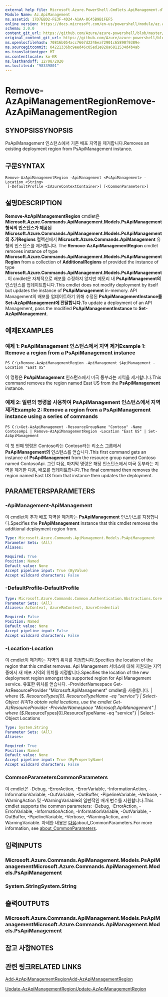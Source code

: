 ```yaml
---
external help file: Microsoft.Azure.PowerShell.Cmdlets.ApiManagement.dll-Help.xml
Module Name: Az.ApiManagement
ms.assetid: 17D7EBD2-FE3F-4D24-A1AA-8C45B9B1FEF5
online version: https://docs.microsoft.com/en-us/powershell/module/az.apimanagement/remove-azapimanagementregion
schema: 2.0.0
content_git_url: https://github.com/Azure/azure-powershell/blob/master/src/ApiManagement/ApiManagement/help/Remove-AzApiManagementRegion.md
original_content_git_url: https://github.com/Azure/azure-powershell/blob/master/src/ApiManagement/ApiManagement/help/Remove-AzApiManagementRegion.md
ms.openlocfilehash: 70816b054acc7667d2246ea72901c65890f9389e
ms.sourcegitcommit: 04221336bc9eed46c05ed1e828a6811534d4b4ab
ms.translationtype: MT
ms.contentlocale: ko-KR
ms.lasthandoff: 12/08/2020
ms.locfileid: "98339801"
---
```

# <span data-ttu-id="55a20-101">Remove-AzApiManagementRegion</span><span class="sxs-lookup"><span data-stu-id="55a20-101">Remove-AzApiManagementRegion</span></span>

## <span data-ttu-id="55a20-102">SYNOPSIS</span><span class="sxs-lookup"><span data-stu-id="55a20-102">SYNOPSIS</span></span>
<span data-ttu-id="55a20-103">PsApiManagement 인스턴스에서 기존 배포 지역을 제거합니다.</span><span class="sxs-lookup"><span data-stu-id="55a20-103">Removes an existing deployment region from PsApiManagement instance.</span></span>

## <span data-ttu-id="55a20-104">구문</span><span class="sxs-lookup"><span data-stu-id="55a20-104">SYNTAX</span></span>

```
Remove-AzApiManagementRegion -ApiManagement <PsApiManagement> -Location <String>
 [-DefaultProfile <IAzureContextContainer>] [<CommonParameters>]
```

## <span data-ttu-id="55a20-105">설명</span><span class="sxs-lookup"><span data-stu-id="55a20-105">DESCRIPTION</span></span>
<span data-ttu-id="55a20-106">**Remove-AzApiManagementRegion** cmdlet은 **Microsoft.Azure.Commands.ApiManagement.Models.PsApiManagement 형식의 인스턴스가 제공된 Microsoft.Azure.Commands.ApiManagement.Models.PsApiManagement의 추가Regions** 컬렉션에서 **Microsoft.Azure.Commands.ApiManagement** 유형의 인스턴스를 제거합니다. </span><span class="sxs-lookup"><span data-stu-id="55a20-106">The **Remove-AzApiManagementRegion** cmdlet removes instance of type **Microsoft.Azure.Commands.ApiManagement.Models.PsApiManagementRegion** from a collection of **AdditionalRegions** of provided the instance of type **Microsoft.Azure.Commands.ApiManagement.Models.PsApiManagement**.</span></span>
<span data-ttu-id="55a20-107">이 cmdlet은 자체적으로 배포를 수정하지 않지만 메모리 내 **PsApiManagement의** 인스턴스를 업데이트합니다.</span><span class="sxs-lookup"><span data-stu-id="55a20-107">This cmdlet does not modify deployment by itself but updates the instance of **PsApiManagement** in-memory.</span></span>
<span data-ttu-id="55a20-108">API Management의 배포를 업데이트하기 위해 수정된 **PsApiManagementInstance를** **Set-AzApiManagement에 전달합니다.**</span><span class="sxs-lookup"><span data-stu-id="55a20-108">To update a deployment of an API Management, pass the modified **PsApiManagementInstance** to **Set-AzApiManagement**.</span></span>

## <span data-ttu-id="55a20-109">예제</span><span class="sxs-lookup"><span data-stu-id="55a20-109">EXAMPLES</span></span>

### <span data-ttu-id="55a20-110">예제 1: PsApiManagement 인스턴스에서 지역 제거</span><span class="sxs-lookup"><span data-stu-id="55a20-110">Example 1: Remove a region from a PsApiManagement instance</span></span>
```
PS C:\>Remove-AzApiManagementRegion -ApiManagement $ApiManagement -Location "East US"
```

<span data-ttu-id="55a20-111">이 명령은 **PsApiManagement** 인스턴스에서 미국 동부라는 지역을 제거합니다.</span><span class="sxs-lookup"><span data-stu-id="55a20-111">This command removes the region named East US from the **PsApiManagement** instance.</span></span>

### <span data-ttu-id="55a20-112">예제 2: 일련의 명령을 사용하여 PsApiManagement 인스턴스에서 지역 제거</span><span class="sxs-lookup"><span data-stu-id="55a20-112">Example 2: Remove a region from a PsApiManagement instance using a series of commands</span></span>
```
PS C:\>Get-AzApiManagement -ResourceGroupName "Contoso" -Name ContosoApi | Remove-AzApiManagementRegion -Location "East US" | Set-AzApiManagement
```

<span data-ttu-id="55a20-113">이 첫 번째 명령은 Contoso라는 Contoso라는 리소스 그룹에서 **PsApiManagement의** 인스턴스를 얻습니다.</span><span class="sxs-lookup"><span data-stu-id="55a20-113">This first command gets an instance of **PsApiManagement** from the resource group named Contoso named ContosoApi.</span></span>
<span data-ttu-id="55a20-114">그런 다음, 마지막 명령은 해당 인스턴스에서 미국 동부라는 지역을 제거한 다음, 배포를 업데이트합니다.</span><span class="sxs-lookup"><span data-stu-id="55a20-114">The final command then removes the region named East US from that instance then updates the deployment.</span></span>

## <span data-ttu-id="55a20-115">PARAMETERS</span><span class="sxs-lookup"><span data-stu-id="55a20-115">PARAMETERS</span></span>

### <span data-ttu-id="55a20-116">-ApiManagement</span><span class="sxs-lookup"><span data-stu-id="55a20-116">-ApiManagement</span></span>
<span data-ttu-id="55a20-117">이 cmdlet이 추가 배포 지역을 제거하는 **PsApiManagement** 인스턴스를 지정합니다.</span><span class="sxs-lookup"><span data-stu-id="55a20-117">Specifies the **PsApiManagement** instance that this cmdlet removes the additional deployment region from.</span></span>

```yaml
Type: Microsoft.Azure.Commands.ApiManagement.Models.PsApiManagement
Parameter Sets: (All)
Aliases:

Required: True
Position: Named
Default value: None
Accept pipeline input: True (ByValue)
Accept wildcard characters: False
```

### <span data-ttu-id="55a20-118">-DefaultProfile</span><span class="sxs-lookup"><span data-stu-id="55a20-118">-DefaultProfile</span></span>

```yaml
Type: Microsoft.Azure.Commands.Common.Authentication.Abstractions.Core.IAzureContextContainer
Parameter Sets: (All)
Aliases: AzContext, AzureRmContext, AzureCredential

Required: False
Position: Named
Default value: None
Accept pipeline input: False
Accept wildcard characters: False
```

### <span data-ttu-id="55a20-119">-Location</span><span class="sxs-lookup"><span data-stu-id="55a20-119">-Location</span></span>
<span data-ttu-id="55a20-120">이 cmdlet이 제거하는 지역의 위치를 지정합니다.</span><span class="sxs-lookup"><span data-stu-id="55a20-120">Specifies the location of the region that this cmdlet removes.</span></span>
<span data-ttu-id="55a20-121">Api Management 서비스에 대해 지원되는 지역 중에서 새 배포 지역의 위치를 지정합니다.</span><span class="sxs-lookup"><span data-stu-id="55a20-121">Specifies the location of the new deployment region amongst the supported region for Api Management service.</span></span>
<span data-ttu-id="55a20-122">유효한 위치를 얻습니다. -ProviderNamespace Get-AzResourceProvider "Microsoft.ApiManagement" cmdlet을 사용합니다. | where {$_. ResourceTypes[0]. ResourceTypeName -eq "service"} | Select-Object 위치</span><span class="sxs-lookup"><span data-stu-id="55a20-122">To obtain valid locations, use the cmdlet Get-AzResourceProvider -ProviderNamespace "Microsoft.ApiManagement" | where {$_.ResourceTypes[0].ResourceTypeName -eq "service"} | Select-Object Locations</span></span>

```yaml
Type: System.String
Parameter Sets: (All)
Aliases:

Required: True
Position: Named
Default value: None
Accept pipeline input: True (ByPropertyName)
Accept wildcard characters: False
```

### <span data-ttu-id="55a20-123">CommonParameters</span><span class="sxs-lookup"><span data-stu-id="55a20-123">CommonParameters</span></span>
<span data-ttu-id="55a20-124">이 cmdlet은 -Debug, -ErrorAction, -ErrorVariable, -InformationAction, -InformationVariable, -OutVariable, -OutBuffer, -PipelineVariable, -Verbose, -WarningAction 및 -WarningVariable의 일반적인 매개 변수를 지원합니다.</span><span class="sxs-lookup"><span data-stu-id="55a20-124">This cmdlet supports the common parameters: -Debug, -ErrorAction, -ErrorVariable, -InformationAction, -InformationVariable, -OutVariable, -OutBuffer, -PipelineVariable, -Verbose, -WarningAction, and -WarningVariable.</span></span> <span data-ttu-id="55a20-125">자세한 내용은 [다음](http://go.microsoft.com/fwlink/?LinkID=113216)about_CommonParameters.</span><span class="sxs-lookup"><span data-stu-id="55a20-125">For more information, see [about_CommonParameters](http://go.microsoft.com/fwlink/?LinkID=113216).</span></span>

## <span data-ttu-id="55a20-126">입력</span><span class="sxs-lookup"><span data-stu-id="55a20-126">INPUTS</span></span>

### <span data-ttu-id="55a20-127">Microsoft.Azure.Commands.ApiManagement.Models.PsApiManagement</span><span class="sxs-lookup"><span data-stu-id="55a20-127">Microsoft.Azure.Commands.ApiManagement.Models.PsApiManagement</span></span>

### <span data-ttu-id="55a20-128">System.String</span><span class="sxs-lookup"><span data-stu-id="55a20-128">System.String</span></span>

## <span data-ttu-id="55a20-129">출력</span><span class="sxs-lookup"><span data-stu-id="55a20-129">OUTPUTS</span></span>

### <span data-ttu-id="55a20-130">Microsoft.Azure.Commands.ApiManagement.Models.PsApiManagement</span><span class="sxs-lookup"><span data-stu-id="55a20-130">Microsoft.Azure.Commands.ApiManagement.Models.PsApiManagement</span></span>

## <span data-ttu-id="55a20-131">참고 사항</span><span class="sxs-lookup"><span data-stu-id="55a20-131">NOTES</span></span>

## <span data-ttu-id="55a20-132">관련 링크</span><span class="sxs-lookup"><span data-stu-id="55a20-132">RELATED LINKS</span></span>

[<span data-ttu-id="55a20-133">Add-AzApiManagementRegion</span><span class="sxs-lookup"><span data-stu-id="55a20-133">Add-AzApiManagementRegion</span></span>](./Add-AzApiManagementRegion.md)

[<span data-ttu-id="55a20-134">Update-AzApiManagementRegion</span><span class="sxs-lookup"><span data-stu-id="55a20-134">Update-AzApiManagementRegion</span></span>](./Update-AzApiManagementRegion.md)



